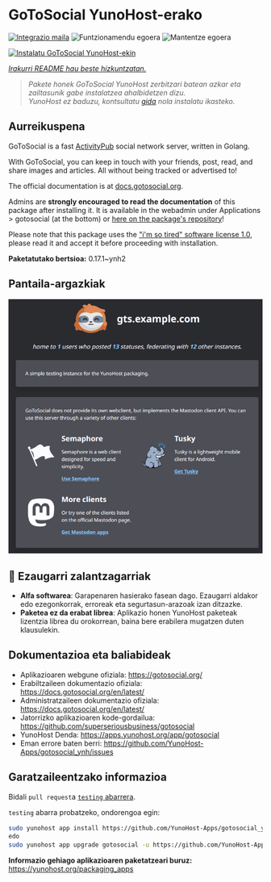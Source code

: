 <!--
Ohart ongi: README hau automatikoki sortu da <https://github.com/YunoHost/apps/tree/master/tools/readme_generator>ri esker
EZ editatu eskuz.
-->

# GoToSocial YunoHost-erako

[![Integrazio maila](https://dash.yunohost.org/integration/gotosocial.svg)](https://ci-apps.yunohost.org/ci/apps/gotosocial/) ![Funtzionamendu egoera](https://ci-apps.yunohost.org/ci/badges/gotosocial.status.svg) ![Mantentze egoera](https://ci-apps.yunohost.org/ci/badges/gotosocial.maintain.svg)

[![Instalatu GoToSocial YunoHost-ekin](https://install-app.yunohost.org/install-with-yunohost.svg)](https://install-app.yunohost.org/?app=gotosocial)

*[Irakurri README hau beste hizkuntzatan.](./ALL_README.md)*

> *Pakete honek GoToSocial YunoHost zerbitzari batean azkar eta zailtasunik gabe instalatzea ahalbidetzen dizu.*  
> *YunoHost ez baduzu, kontsultatu [gida](https://yunohost.org/install) nola instalatu ikasteko.*

## Aurreikuspena

GoToSocial is a fast [ActivityPub](https://activitypub.rocks/) social network server, written in Golang.

With GoToSocial, you can keep in touch with your friends, post, read, and share images and articles. All without being tracked or advertised to!

The official documentation is at [docs.gotosocial.org](https://docs.gotosocial.org).  

Admins are **strongly encouraged to read the documentation** of this package after installing it. It is available in the webadmin under Applications > gotosocial (at the bottom) or [here on the package's repository](https://github.com/YunoHost-Apps/gotosocial_ynh/blob/master/doc/ADMIN.md)!

Please note that this package uses the ["i'm so tired" software license 1.0](https://github.com/YunoHost-Apps/gotosocial_ynh/blob/master/LICENSE), please read it and accept it before proceeding with installation.


**Paketatutako bertsioa:** 0.17.1~ynh2

## Pantaila-argazkiak

![GoToSocial(r)en pantaila-argazkia](./doc/screenshots/screenshot.png)

## :red_circle: Ezaugarri zalantzagarriak

- **Alfa softwarea**: Garapenaren hasierako fasean dago. Ezaugarri aldakor edo ezegonkorrak, erroreak eta segurtasun-arazoak izan ditzazke.
- **Paketea ez da erabat librea**: Aplikazio honen YunoHost paketeak lizentzia librea du orokorrean, baina bere erabilera mugatzen duten klausulekin.

## Dokumentazioa eta baliabideak

- Aplikazioaren webgune ofiziala: <https://gotosocial.org/>
- Erabiltzaileen dokumentazio ofiziala: <https://docs.gotosocial.org/en/latest/>
- Administratzaileen dokumentazio ofiziala: <https://docs.gotosocial.org/en/latest/>
- Jatorrizko aplikazioaren kode-gordailua: <https://github.com/superseriousbusiness/gotosocial>
- YunoHost Denda: <https://apps.yunohost.org/app/gotosocial>
- Eman errore baten berri: <https://github.com/YunoHost-Apps/gotosocial_ynh/issues>

## Garatzaileentzako informazioa

Bidali `pull request`a [`testing` abarrera](https://github.com/YunoHost-Apps/gotosocial_ynh/tree/testing).

`testing` abarra probatzeko, ondorengoa egin:

```bash
sudo yunohost app install https://github.com/YunoHost-Apps/gotosocial_ynh/tree/testing --debug
edo
sudo yunohost app upgrade gotosocial -u https://github.com/YunoHost-Apps/gotosocial_ynh/tree/testing --debug
```

**Informazio gehiago aplikazioaren paketatzeari buruz:** <https://yunohost.org/packaging_apps>
